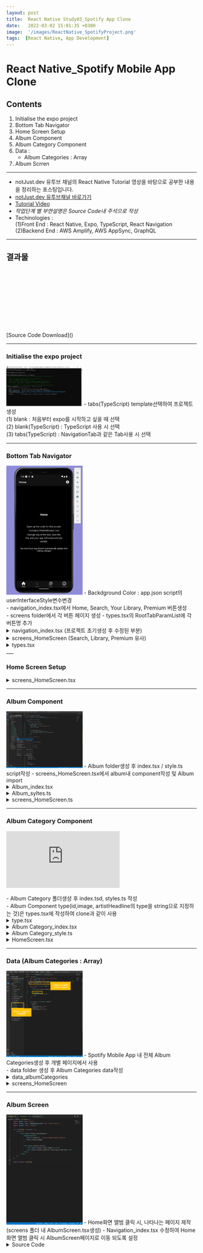 ```yaml
---
layout: post
title:  React Native Study03_Spotify App Clone
date:   2022-03-02 15:01:35 +0300
image:  '/images/ReactNative_SpotifyProject.png'
tags:  [React Native, App Development]
---
```


# React Native_Spotify Mobile App Clone

## Contents <br/>
1. Initialise the expo project<br/>
2. Bottom Tab Navigator<br/>
3. Home Screen Setup<br/>
4. Album Component<br/>
5. Album Category Component<br/>
6. Data :<br/>
    - Album Categories : Array<br/>
7. Album Scrren<br/>
___

* notJust․dev 유투브 채널의 React Native Tutorial 영상을 바탕으로 공부한 내용을 정리하는 포스팅입니다.<br/>
* [notJust․dev 유투브채널 바로가기](https://www.youtube.com/channel/UCYSa_YLoJokZAwHhlwJntIA) <br/>
* [Tutorial Video](https://www.youtube.com/watch?v=Ho41KNKvoBc&list=PLY3ncAV1dSVBejIDGrcbNRs148uHowYfx)<br/>
* *작업단계 별 부연설명은 Source Code내 주석으로 작성*
* Techinologies : <br/>
    (1)Front End : React Native, Expo, TypeScript, React Navigation<br/>
    (2)Backend End : AWS Amplify, AWS AppSync, GraphQL<br/>

___

## 결과물
<p><iframe src="" frameborder="0" allowfullscreen></iframe></p>
[Source Code Download]()

___ 

### Initialise the expo project<br/>
<img src="/images/Posting/ReactNative/Spotify/01.png" alt="Project" width="40%" height="40%">
- tabs(TypeScript) template선택하여 프로젝트 생성<br/>
    (1) blank : 처음부터 expo를 시작하고 싶을 때 선택<br/>
    (2) blank(TypeScript) : TypeScript 사용 시 선택<br/>
    (3) tabs(TypeScript) : NavigationTab과 같은 Tab사용 시 선택<br/>

___

### Bottom Tab Navigator <br/>
<img src="/images/Posting/ReactNative/Spotify/02.png" alt="Project" width="40%" height="40%">
- Backdground Color : app.json script의 userInterfaceStyle변수변경<br/>
- navigation_index.tsx에서 Home, Search, Your Library, Premium 버튼생성<br/>
- screens folder에서 각 버튼 페이지 생성
- types.tsx의 RootTabParamList에 각 버튼명 추가


<details>
<summary>navigation_index.tsx (프로젝트 초기생성 후 수정된 부분)</summary>
<div markdown="1">

```javascript
import { Entypo, EvilIcons, MaterialCommunityIcons, FontAwesome5, FontAwesome } from '@expo/vector-icons';
/*Bottom Tab Icon Site Import*/

import { createBottomTabNavigator } from '@react-navigation/bottom-tabs';
import { NavigationContainer, DefaultTheme, DarkTheme } from '@react-navigation/native';
import { createNativeStackNavigator } from '@react-navigation/native-stack';
import * as React from 'react';
import { ColorSchemeName, Pressable } from 'react-native';

import Colors from '../constants/Colors';
import useColorScheme from '../hooks/useColorScheme';
import ModalScreen from '../screens/ModalScreen';
import NotFoundScreen from '../screens/NotFoundScreen';

import HomeScreen from '../screens/HomeScreen';
import SearchScreen from '../screens/SearchScreen';
import LibraryScreen from '../screens/LibraryScreen';
import PremiumScreen from '../screens/PremiumScreen';
/*Bottom Tab 클릭시, 나타날 페이지 import*/
import { RootStackParamList, RootTabParamList, RootTabScreenProps } from '../types';
import LinkingConfiguration from './LinkingConfiguration';

export default function Navigation({ colorScheme }: { colorScheme: ColorSchemeName }) {
  return (
    <NavigationContainer
      linking={LinkingConfiguration}
      theme={colorScheme === 'dark' ? DarkTheme : DefaultTheme}>
      <RootNavigator />
    </NavigationContainer>
  );
}
```
</div>
</details>




<details>
<summary>screens_HomeScreen (Search, Library, Premium 유사)</summary>
<div markdown="1">

```javascript
import { StyleSheet, TouchableOpacity } from 'react-native';

import { Text, View } from '../components/Themed';
import { RootStackScreenProps } from '../types';

export default function NotFoundScreen({ navigation }: RootStackScreenProps<'NotFound'>) {
  return (
    <View style={styles.container}>
      <Text style={styles.title}>This screen doesn't exist.</Text>
      <TouchableOpacity onPress={() => navigation.replace('Root')} style={styles.link}>
        <Text style={styles.linkText}>Go to home screen!</Text>
      </TouchableOpacity>
    </View>
  );
}

const styles = StyleSheet.create({
  container: {
    flex: 1,
    alignItems: 'center',
    justifyContent: 'center',
    padding: 20,
  },
  title: {
    fontSize: 20,
    fontWeight: 'bold',
  },
  link: {
    marginTop: 15,
    paddingVertical: 15,
  },
  linkText: {
    fontSize: 14,
    color: '#2e78b7',
  },
});
```
</div>
</details>


<details>
<summary>types.tsx</summary>
<div markdown="1">

```javascript
import { BottomTabScreenProps } from '@react-navigation/bottom-tabs';
import { CompositeScreenProps, NavigatorScreenParams } from '@react-navigation/native';
import { NativeStackScreenProps } from '@react-navigation/native-stack';

declare global {
  namespace ReactNavigation {
    interface RootParamList extends RootStackParamList {}
  }
}

export type RootStackParamList = {
  Root: NavigatorScreenParams<RootTabParamList> | undefined;
  Modal: undefined;
  NotFound: undefined;
};

export type RootStackScreenProps<Screen extends keyof RootStackParamList> = NativeStackScreenProps<
  RootStackParamList,
  Screen
>;

export type RootTabParamList = {
  /*TypeScript에 BottomTap추가*/
  Home: undefined;
  Search: undefined;
  Library: undefined;
  Premium:undefined;
};

export type RootTabScreenProps<Screen extends keyof RootTabParamList> = CompositeScreenProps<
  BottomTabScreenProps<RootTabParamList, Screen>,
  NativeStackScreenProps<RootStackParamList>
>;
```
</div>
</details>
___

### Home Screen Setup<br/>
<details>
<summary>screens_HomeScreen.tsx</summary>
<div markdown="1">

```javascript
import { StyleSheet, Text, View } from 'react-native';
import { RootTabScreenProps } from '../types';

export default function HomeScreen({ navigation }: RootTabScreenProps<'Home'>) {
  return (
    <View style={styles.container}>
      <Text style={{color:'white'}}>Hello</Text>
    </View>
  );
}

const styles = StyleSheet.create({
  container: {
    flex: 1,
    alignItems: 'center',
    justifyContent: 'center',
  },
  title: {
    fontSize: 20,
    fontWeight: 'bold',
  },
  separator: {
    marginVertical: 30,
    height: 1,
    width: '80%',
  },
});
```

</div>
</details>

___

### Album Component<br/>
<img src="/images/Posting/ReactNative/TeslaProject/03.png" alt="Project" width="40%" height="40%">
- Album folder생성 후 index.tsx / style.ts script작성
- screens_HomeScreen.tsx에서 album내 component작성 및 Album import

<details>
<summary>Album_index.tsx</summary>
<div markdown="1">

```javascript
import React from 'react';
import {View, Image, Text} from 'react-native';
import styles from './styles';

export type AlbumProps = {
    album: {
        id:string;
        imageUri:string;
        artistsHeadline:string;
    }
}

const Album = (props:AlbumProps)=>(
    <View style={styles.container}>
        <Image source={{uri:props.album.imageUri}} style={styles.image}/>
        <Text style={styles.text}>{props.album.artistsHeadline}</Text>
    </View>
)

export default Album;
```

</div>
</details>

<details>
<summary>Album_syltes.ts</summary>
<div markdown="1">

```javascript
import { StyleSheet } from "react-native";

const styles = StyleSheet.create({
    container: {
        width:200,
    },
    
    image: {
        width:'100%',
        height:200,
    },

    text: {
        color:'grey',
        marginTop:10,
    }
})

export default styles;
```

</div>
</details>

</div>
</details>

<details>
<summary>screens_HomeScreen.ts</summary>
<div markdown="1">

```javascript
import React from 'react';
import { StyleSheet, Text, View } from 'react-native';
import Album from '../components/Album';

const album = {
  /*album내 component작성*/
  id: '1',
  imageUri:'https://user-images.githubusercontent.com/81608287/155875578-be0f8c69-b72e-45d7-a8de-8a7b144b2056.jpg',
  artistsHeadline:'Taylor Swift, Cardi Objective C, Avicii'
}

export default function HomeScreen() {
  return (
    <View style={styles.container}>
      <Album album={album}/>  {/*Album import*/}
    </View>
  );
}

const styles = StyleSheet.create({
  container: {
    flex: 1,
    alignItems: 'center',
    justifyContent: 'center',
  },
  title: {
    fontSize: 20,
    fontWeight: 'bold',
  },
  separator: {
    marginVertical: 30,
    height: 1,
    width: '80%',
  },
});
```

</div>
</details>

___

### Album Category Component<br/>
<p><iframe src="https://www.youtube.com/embed/Noz3zuQMam8" frameborder="0" allowfullscreen></iframe></p>
- Album Category 폴더생성 후 index.tsd, styles.ts 작성 <br/>
- Album Component type(id,image, artistHeadline의 type을 string으로 지정하는 것)은 types.tsx에 작성하여 clone과 같이 사용 <br/>

<details>
<summary>type.tsx</summary>
<div markdown="1">

```javascript
import { BottomTabScreenProps } from '@react-navigation/bottom-tabs';
import { CompositeScreenProps, NavigatorScreenParams } from '@react-navigation/native';
import { NativeStackScreenProps } from '@react-navigation/native-stack';

declare global {
  namespace ReactNavigation {
    interface RootParamList extends RootStackParamList {}
  }
}

export type RootStackParamList = {
  Root: NavigatorScreenParams<RootTabParamList> | undefined;
  Modal: undefined;
  NotFound: undefined;
};

export type RootStackScreenProps<Screen extends keyof RootStackParamList> = NativeStackScreenProps<
  RootStackParamList,
  Screen
>;

export type RootTabParamList = {
  /*TypeScript에 BottomTap추가*/
  Home: undefined;
  Search: undefined;
  Library: undefined;
  Premium:undefined;
};

export type RootTabScreenProps<Screen extends keyof RootTabParamList> = CompositeScreenProps<
  BottomTabScreenProps<RootTabParamList, Screen>,
  NativeStackScreenProps<RootStackParamList>
>;

export type Album={ /*Album Component Type작성(Clone과 같이 사용될 수 있도록)*/
  id:string;
  imageUri:string;
  artistsHeadline:string;
}

```
</div>
</details>

<details>
<summary>Album Category_index.tsx</summary>
<div markdown="1">

```javascript
import React from 'react';
import {FlatList, Text, View} from 'react-native';
import {Album} from "../../types";
import AlbumComponent from '../Album';
import styles from "./styles";

export type AlbumCategoryProps = {
    title:string, 
    albums:[Album],
}

const AlbumCategory=(props:AlbumCategoryProps)=>(
    <View style={styles.container}>
        {/*Title of Category*/}
        <Text style={styles.title}>{props.title}</Text>

        {/*List of albums*/}
        <FlatList 
        /*많은 양의 리스트 아이템을 스크롤로 내리면서 보여주고자 할 때 사용하며 parameter로는 data, renderItem, keyExtractor가 있다*/
            data={props.albums}
            /*data : 만들고자 하는 리스트의 데이터*/
            renderItem={({ item }) => <AlbumComponent album={item} />}
            /*renderItem : data로 받은 데이터를 item에 각각 render*/
            keyExtractor={( item ) => item.id}
            /*keyExtractor : 각 요소 구별*/
            horizontal
            showsHorizontalScrollIndicator={false}
        />
    </View>
)

export default AlbumCategory;
```

</div>
</details>

<details>
<summary>Album Category_style.ts</summary>
<div markdown="1">

```javascript
import React from 'react';
import {FlatList, Text, View} from 'react-native';
import {Album} from "../../types";
import AlbumComponent from '../Album';
import styles from "./styles";

export type AlbumCategoryProps = {
    title:string, 
    albums:[Album],
}

const AlbumCategory=(props:AlbumCategoryProps)=>(
    <View style={styles.container}>
        {/*Title of Category*/}
        <Text style={styles.title}>{props.title}</Text>

        {/*List of albums*/}
        <FlatList 
        /*많은 양의 리스트 아이템을 스크롤로 내리면서 보여주고자 할 때 사용하며 parameter로는 data, renderItem, keyExtractor가 있다*/
            data={props.albums}
            /*data : 만들고자 하는 리스트의 데이터*/
            renderItem={({ item }) => <AlbumComponent album={item} />}
            /*renderItem : data로 받은 데이터를 item에 각각 render*/
            keyExtractor={( item ) => item.id}
            /*keyExtractor : 각 요소 구별*/
            horizontal
            showsHorizontalScrollIndicator={false}
        />
    </View>
)

export default AlbumCategory;
```
</div>
</details>

<details>
<summary>HomeScreen.tsx</summary>
<div markdown="1">

```javascript
import React from 'react';
import { StyleSheet, Text, View } from 'react-native';
import AlbumCategory from '../components/AlbumCategory';

const albumCategory = {
  id:'1',
  title:'Happy Vibes',
  albums: 
  [
    {
      id:'1',
      imageUri:'https://user-images.githubusercontent.com/81608287/156109216-cd427b41-efb0-4b72-af57-e56b2a9e261a.jpg',
      artistsHeadline:'the mamas & the papas'
    }, 
    {
      id:'2',
      imageUri:'https://user-images.githubusercontent.com/81608287/156109488-d1346086-53d5-4428-aa95-b3cd1f3509e4.jpg',
      artistsHeadline:'Don McLean'
    },
    {
      id:'3',
      imageUri:'https://user-images.githubusercontent.com/81608287/156109573-2137d151-2f76-42fa-bf90-55455ba3a82d.jpg',
      artistsHeadline:'Madeleine Peyroux'
    },
    {
      id:'4',
      imageUri:'https://user-images.githubusercontent.com/81608287/156109687-d4f0ee5d-514b-4eef-8f92-ea8d306be0ae.jpg',
      artistsHeadline:'Roy Orbison'
    }
  ]
}

export default function HomeScreen() {
  return (
    <View style={styles.container}>
      <AlbumCategory 
        title={albumCategory.title} 
        albums={albumCategory.albums}
      />
    </View>
  );
}

const styles = StyleSheet.create({
  container: {
    flex: 1,
    alignItems: 'center',
    justifyContent: 'center',
  },
  title: {
    fontSize: 20,
    fontWeight: 'bold',
  },
  separator: {
    marginVertical: 30,
    height: 1,
    width: '80%',
  },
});
```
</div>
</details>

___

### Data (Album Categories : Array)<br/>
<img src="/images/Posting/ReactNative/TeslaProject/04.png" alt="Project" width="40%" height="40%">
- Spotify Mobile App 내 전체 Album Categories생성 후 개별 페이지에서 사용 <br/>
- data folder 생성 후 Album Categories data작성<br/>

<details>
<summary>data_albumCategories</summary>
<div markdown="1">

```javascript
export default [{
    id: '1',
    title: 'Happy Vibes',
    albums: [
      {
        id: '1',
        imageUri: 'https://cache.boston.com/resize/bonzai-fba/Globe_Photo/2011/04/14/1302796985_4480/539w.jpg',
        artistsHeadline: 'Taylor Swift, Kygo Objective C, Avicii'
      }, {
        id: '2',
        imageUri: 'https://cdn6.f-cdn.com/contestentries/1485199/27006121/5ca3e39ced7f1_thumb900.jpg',
        artistsHeadline: 'Post Malone, Drake, Eminem'
      },
      {
        id: '3',
        imageUri: 'https://images-na.ssl-images-amazon.com/images/I/61F66QURFyL.jpg',
        artistsHeadline: 'Journey, Escape, Avicii'
      },
      {
        id: '4',
        imageUri: 'https://i.pinimg.com/originals/a2/0d/37/a20d37791f8ad5cd54734cd3af559cc9.jpg',
        artistsHeadline: 'Bob Marley, Cardi B, Stas Mihailov'
      },
    ]
  }, {
    id: '2',
    title: 'Popular Playlists',
    albums: [
      {
        id: '5',
        imageUri: 'https://cache.boston.com/resize/bonzai-fba/Globe_Photo/2011/04/14/1302796985_4480/539w.jpg',
        artistsHeadline: 'Taylor Swift, Kygo Objective C, Avicii'
      }, {
        id: '6',
        imageUri: 'https://cdn6.f-cdn.com/contestentries/1485199/27006121/5ca3e39ced7f1_thumb900.jpg',
        artistsHeadline: 'Post Malone, Drake, Eminem'
      },
      {
        id: '7',
        imageUri: 'https://images-na.ssl-images-amazon.com/images/I/61F66QURFyL.jpg',
        artistsHeadline: 'Journey, Escape, Avicii'
      },
    ]
  },{
    id: '3',
    title: 'Shows to try',
    albums: [
      {
        id: '8',
        imageUri: 'https://cache.boston.com/resize/bonzai-fba/Globe_Photo/2011/04/14/1302796985_4480/539w.jpg',
        artistsHeadline: 'Taylor Swift, Kygo Objective C, Avicii'
      }, {
        id: '9',
        imageUri: 'https://cdn6.f-cdn.com/contestentries/1485199/27006121/5ca3e39ced7f1_thumb900.jpg',
        artistsHeadline: 'Post Malone, Drake, Eminem'
      },
      {
        id: '10',
        imageUri: 'https://images-na.ssl-images-amazon.com/images/I/61F66QURFyL.jpg',
        artistsHeadline: 'Journey, Escape, Avicii'
      },
    ]
  }, {
    id: '4',
    title: 'Workout',
    albums: [
      {
        id: '11',
        imageUri: 'https://cache.boston.com/resize/bonzai-fba/Globe_Photo/2011/04/14/1302796985_4480/539w.jpg',
        artistsHeadline: 'Taylor Swift, Kygo Objective C, Avicii'
      }, {
        id: '12',
        imageUri: 'https://cdn6.f-cdn.com/contestentries/1485199/27006121/5ca3e39ced7f1_thumb900.jpg',
        artistsHeadline: 'Post Malone, Drake, Eminem'
      },
      {
        id: '13',
        imageUri: 'https://images-na.ssl-images-amazon.com/images/I/61F66QURFyL.jpg',
        artistsHeadline: 'Journey, Escape, Avicii'
      },
    ]
  },
  ]
```

</div>
</details>

<details>
<summary>screens_HomeScreen</summary>
<div markdown="1">

```javascript
import React from 'react';
import { StyleSheet, FlatList, View } from 'react-native';
import AlbumCategory from '../components/AlbumCategory';
import albumCategories from '../data/albumCategories';

export default function HomeScreen() {
  return (
    <View style={styles.container}>
      <FlatList 
        data={albumCategories}
        /*data_albumCategories(App내 전체 앨범데이터)를 만들고자 하는 데이터 리스트로 설정*/
        renderItem={({item}) => (
          /*renderItem : data로 받은 데이터를 item에 각각 render*/
          <AlbumCategory 
            title={item.title}
            albums={item.albums}
            keyExtractor={(item) => item.id}
            /*keyExtractor : 각 요소 구별*/
          />
        )}
      />
    </View>
  );
}

const styles = StyleSheet.create({
  container: {
    flex: 1,
    alignItems: 'center',
    justifyContent: 'center',
  },
  title: {
    fontSize: 20,
    fontWeight: 'bold',
  },
  separator: {
    marginVertical: 30,
    height: 1,
    width: '80%',
  },
});

```

</div>
</details>

___

### Album Screen<br/>
<img src="/images/Posting/ReactNative/TeslaProject/05.png" alt="Project" width="40%" height="40%">
- Home화면 앨범 클릭 시, 나타나는 페이지 제작 (screens 폴더 내 AlbumScreen.tsx생성)
- Navigation_index.tsx 수정하여 Home화면 앨범 클릭 시 AlbumScreen페이지로 이동 되도록 설정

<details>
<summary>Source Code</summary>
<div markdown="1">

```javascript
```

</div>
</details>




